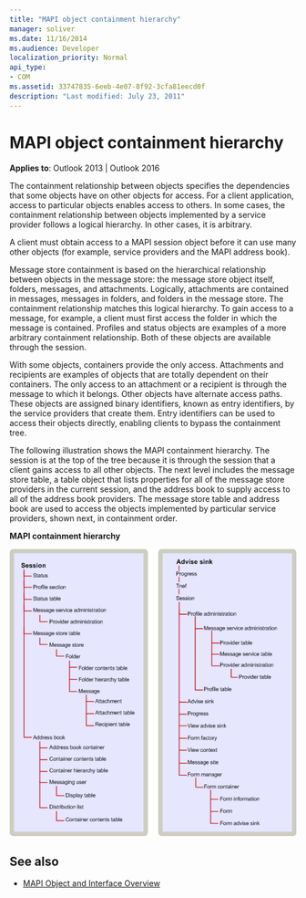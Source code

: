 ```yaml
---
title: "MAPI object containment hierarchy"
manager: soliver
ms.date: 11/16/2014
ms.audience: Developer
localization_priority: Normal
api_type:
- COM
ms.assetid: 33747835-6eeb-4e07-8f92-3cfa81eecd0f
description: "Last modified: July 23, 2011"
---
```


# MAPI object containment hierarchy
  
**Applies to**: Outlook 2013 | Outlook 2016 
  
The containment relationship between objects specifies the dependencies that some objects have on other objects for access. For a client application, access to particular objects enables access to others. In some cases, the containment relationship between objects implemented by a service provider follows a logical hierarchy. In other cases, it is arbitrary. 
  
A client must obtain access to a MAPI session object before it can use many other objects (for example, service providers and the MAPI address book).
  
Message store containment is based on the hierarchical relationship between objects in the message store: the message store object itself, folders, messages, and attachments. Logically, attachments are contained in messages, messages in folders, and folders in the message store. The containment relationship matches this logical hierarchy. To gain access to a message, for example, a client must first access the folder in which the message is contained. Profiles and status objects are examples of a more arbitrary containment relationship. Both of these objects are available through the session. 
  
With some objects, containers provide the only access. Attachments and recipients are examples of objects that are totally dependent on their containers. The only access to an attachment or a recipient is through the message to which it belongs. Other objects have alternate access paths. These objects are assigned binary identifiers, known as entry identifiers, by the service providers that create them. Entry identifiers can be used to access their objects directly, enabling clients to bypass the containment tree. 
  
The following illustration shows the MAPI containment hierarchy. The session is at the top of the tree because it is through the session that a client gains access to all other objects. The next level includes the message store table, a table object that lists properties for all of the message store providers in the current session, and the address book to supply access to all of the address book providers. The message store table and address book are used to access the objects implemented by particular service providers, shown next, in containment order.
  
**MAPI containment hierarchy**
  
![MAPI containment hierarchy](media/amapi_41.gif "MAPI containment hierarchy")
  
## See also

- [MAPI Object and Interface Overview](mapi-object-and-interface-overview.md)

